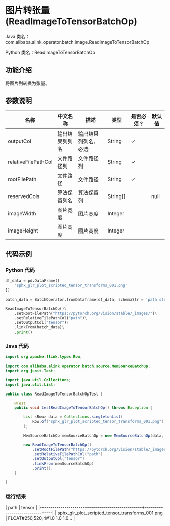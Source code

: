 # 图片转张量 (ReadImageToTensorBatchOp)
Java 类名：com.alibaba.alink.operator.batch.image.ReadImageToTensorBatchOp

Python 类名：ReadImageToTensorBatchOp


## 功能介绍

将图片列转换为张量。

## 参数说明

| 名称 | 中文名称 | 描述 | 类型 | 是否必须？ | 默认值 |
| --- | --- | --- | --- | --- | --- |
| outputCol | 输出结果列列名 | 输出结果列列名，必选 | String | ✓ |  |
| relativeFilePathCol | 文件路径列 | 文件路径列 | String | ✓ |  |
| rootFilePath | 文件路径 | 文件路径 | String | ✓ |  |
| reservedCols | 算法保留列名 | 算法保留列 | String[] |  | null |
| imageWidth | 图片宽度 | 图片宽度 | Integer |  |  |
| imageHeight | 图片高度 | 图片高度 | Integer |  |  |

## 代码示例

### Python 代码

```python
df_data = pd.DataFrame([
    'sphx_glr_plot_scripted_tensor_transforms_001.png'
])

batch_data = BatchOperator.fromDataframe(df_data, schemaStr = 'path string')

ReadImageToTensorBatchOp()\
    .setRootFilePath("https://pytorch.org/vision/stable/_images/")\
	.setRelativeFilePathCol("path")\
	.setOutputCol("tensor")\
    .linkFrom(batch_data)\
    .print()

```
### Java 代码
```java
import org.apache.flink.types.Row;

import com.alibaba.alink.operator.batch.source.MemSourceBatchOp;
import org.junit.Test;

import java.util.Collections;
import java.util.List;

public class ReadImageToTensorBatchOpTest {

	@Test
	public void testReadImageToTensorBatchOp() throws Exception {

		List <Row> data = Collections.singletonList(
			Row.of("sphx_glr_plot_scripted_tensor_transforms_001.png")
		);

		MemSourceBatchOp memSourceBatchOp = new MemSourceBatchOp(data, "path string");

		new ReadImageToTensorBatchOp()
			.setRootFilePath("https://pytorch.org/vision/stable/_images/")
			.setRelativeFilePathCol("path")
			.setOutputCol("tensor")
			.linkFrom(memSourceBatchOp)
			.print();
	}

}
```

### 运行结果

| path                                             | tensor                         |
|--------------------------------------------------+--------------------------------|
| sphx_glr_plot_scripted_tensor_transforms_001.png | FLOAT#250,520,4#1.0 1.0 1.0... |
